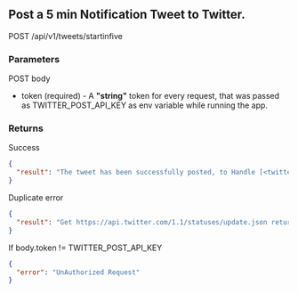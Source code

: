## Post a 5 min Notification Tweet to Twitter.

POST /api/v1/tweets/startinfive

### Parameters

POST body

- token (required) - A **"string"** token for every request, that was passed as TWITTER_POST_API_KEY as env variable while running the app.

### Returns

Success

```json
{
  "result": "The tweet has been successfully posted, to Handle [<twitterhandle>] and status ID is [<statusID>]"
}
```

Duplicate error

```json
{
  "result": "Get https://api.twitter.com/1.1/statuses/update.json returned status 403, {\"errors\":[{\"code\":187,\"message\":\"Status is a duplicate.\"}]}"
}
```

If body.token != TWITTER_POST_API_KEY

```json
{
  "error": "UnAuthorized Request"
}
```
